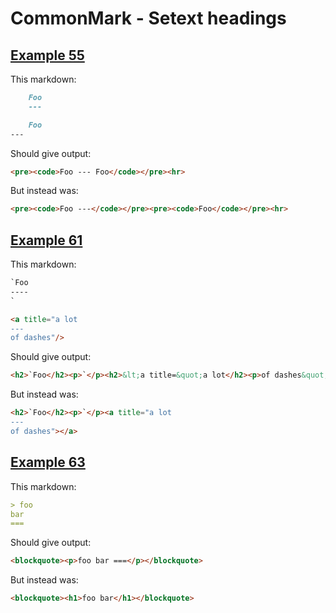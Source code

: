 # CommonMark - Setext headings

## [Example 55](https://spec.commonmark.org/0.29/#example-55)

This markdown:

````````````markdown
    Foo
    ---

    Foo
---

````````````

Should give output:

````````````html
<pre><code>Foo --- Foo</code></pre><hr>
````````````

But instead was:

````````````html
<pre><code>Foo ---</code></pre><pre><code>Foo</code></pre><hr>
````````````
## [Example 61](https://spec.commonmark.org/0.29/#example-61)

This markdown:

````````````markdown
`Foo
----
`

<a title="a lot
---
of dashes"/>

````````````

Should give output:

````````````html
<h2>`Foo</h2><p>`</p><h2>&lt;a title=&quot;a lot</h2><p>of dashes&quot;/&gt;</p>
````````````

But instead was:

````````````html
<h2>`Foo</h2><p>`</p><a title="a lot
---
of dashes"></a>
````````````
## [Example 63](https://spec.commonmark.org/0.29/#example-63)

This markdown:

````````````markdown
> foo
bar
===

````````````

Should give output:

````````````html
<blockquote><p>foo bar ===</p></blockquote>
````````````

But instead was:

````````````html
<blockquote><h1>foo bar</h1></blockquote>
````````````
